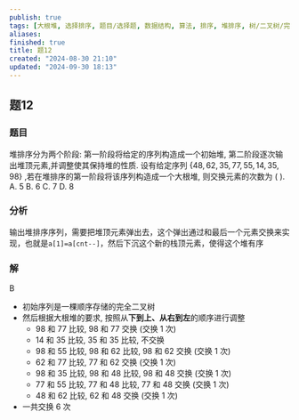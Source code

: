 ```yaml
---
publish: true
tags: [大根堆, 选择排序, 题目/选择题, 数据结构, 算法, 排序, 堆排序, 树/二叉树/完全二叉树]
aliases: 
finished: true
title: 题12
created: "2024-08-30 21:10"
updated: "2024-09-30 18:13"
---
```

## 题12
### 题目
堆排序分为两个阶段: 第一阶段将给定的序列构造成一个初始堆, 第二阶段逐次输出堆顶元素,并调整使其保持堆的性质. 
设有给定序列 $\{ {48},{62},{35},{77},{55},{14},{35},{98}\}$ ,若在堆排序的第一阶段将该序列构造成一个大根堆, 则交换元素的次数为 ( ).
A. 5 B. 6 C. 7 D. 8
### 分析
输出堆排序序列，需要把堆顶元素弹出去，这个弹出通过和最后一个元素交换来实现，也就是`a[1]=a[cnt--]`，然后下沉这个新的栈顶元素，使得这个堆有序
### 解
B
- 初始序列是一棵顺序存储的完全二叉树
- 然后根据大根堆的要求, 按照从**下到上、从右到左**的顺序进行调整
    - 98 和 77 比较, 98 和 77 交换 (交换 1 次)
    - 14 和 35 比较, 35 和 35 比较, 不交换
    - 98 和 55 比较, 98 和 62 比较, 98 和 62 交换 (交换 1 次)
    - 62 和 77 比较, 77 和 62 交换 (交换 1 次)
    - 98 和 35 比较, 98 和 48 比较, 98 和 48 交换 (交换 1 次)
    - 77 和 55 比较, 77 和 48 比较, 77 和 48 交换 (交换 1 次)
    - 48 和 62 比较, 62 和 48 交换 (交换 1 次)
- 一共交换 6 次

